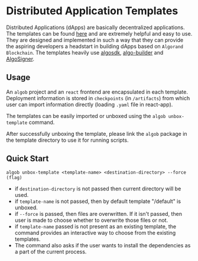 # Distributed Application Templates

Distributed Applications (dApps) are basically decentralized applications. The templates can be found [here](https://github.com/scale-it/algo-builder-templates) and are extremely helpful and easy to use. They are designed and implemented in such a way that they can provide the aspiring developers a headstart in building dApps based on `Algorand Blockchain`. The templates heavily use [algosdk](https://github.com/algorand/js-algorand-sdk), [algo-builder](https://github.com/scale-it/algo-builder) and [AlgoSigner](https://github.com/PureStake/algosigner).

## Usage

An `algob` project and an `react` frontend are encapsulated in each template. Deployment information is stored in `checkpoints` (in `/artifacts`) from which user can import information directly (loading `.yaml` file in react-app).

The templates can be easily imported or unboxed using the `algob unbox-template` command. 

After successfully unboxing the template, please link the `algob` package in the template directory to use it for running scripts.


## Quick Start

`algob unbox-template <template-name> <destination-directory> --force (flag)`
 - if `destination-directory` is not passed then current directory will be used.
 - if `template-name` is not passed, then by default template "/default" is unboxed.
 - if `--force` is passed, then files are overwritten. If it isn't passed, then user is made to choose whether to overwrite those files or not.
 - if `template-name` passed is not present as an existing template, the command provides an interactive way to choose from the existing templates.
 - The command also asks if the user wants to install the dependencies as a part of the current process.



